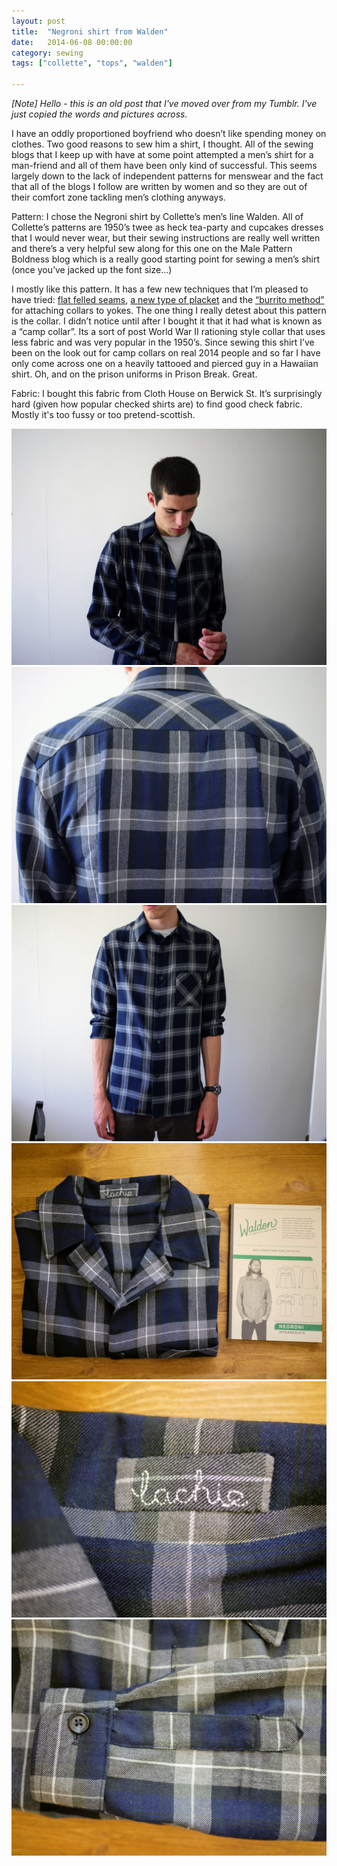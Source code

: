 ```yaml
---
layout: post
title:  "Negroni shirt from Walden"
date:   2014-06-08 00:00:00
category: sewing
tags: ["collette", "tops", "walden"]

---
```

_[Note] Hello - this is an old post that I've moved over from my Tumblr. I've just copied the words and pictures across._

I have an oddly proportioned boyfriend who doesn’t like spending money on clothes. Two good reasons to sew him a shirt, I thought. All of the sewing blogs that I keep up with have at some point attempted a men’s shirt for a man-friend and all of them have been only kind of successful. This seems largely down to the lack of independent patterns for menswear and the fact that all of the blogs I follow are written by women and so they are out of their comfort zone tackling men’s clothing anyways.

Pattern: I chose the Negroni shirt by Collette’s men’s line Walden. All of Collette’s patterns are 1950’s twee as heck tea-party and cupcakes dresses that I would never wear, but their sewing instructions are really well written and there’s a very helpful sew along for this one on the Male Pattern Boldness blog which is a really good starting point for sewing a men’s shirt (once you’ve jacked up the font size…)

I mostly like this pattern. It has a few new techniques that I’m pleased to have tried: [flat felled seams](https://blog.colettehq.com/tutorials/standard-flat-felled-seam), [a new type of placket](http://malepatternboldness.blogspot.com/2011/02/mens-shirt-sew-along-4-placket-racket.html) and the [“burrito method”](http://malepatternboldness.blogspot.com/2011/02/mens-shirt-sew-along-7-lets-get-that.html) for attaching collars to yokes. The one thing I really detest about this pattern is the collar. I didn’t notice until after I bought it that it had what is known as a “camp collar”. Its a sort of post World War II rationing style collar that uses less fabric and was very popular in the 1950’s. Since sewing this shirt I’ve been on the look out for camp collars on real 2014 people and so far I have only come across one on a heavily tattooed and pierced guy in a Hawaiian shirt. Oh, and on the prison uniforms in Prison Break. Great.

Fabric: I bought this fabric from Cloth House on Berwick St. It’s surprisingly hard (given how popular checked shirts are) to find good check fabric. Mostly it's too fussy or too pretend-scottish.

![Walden](/assets/img/sewing/walden.1.jpg)
![Walden](/assets/img/sewing/walden.2.jpg)
![Walden](/assets/img/sewing/walden.3.jpg)
![Walden](/assets/img/sewing/walden.4.jpg)
![Walden](/assets/img/sewing/walden.5.jpg)
![Walden](/assets/img/sewing/walden.6.jpg)

